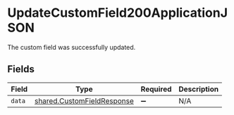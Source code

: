 # UpdateCustomField200ApplicationJSON

The custom field was successfully updated.


## Fields

| Field                                                                    | Type                                                                     | Required                                                                 | Description                                                              |
| ------------------------------------------------------------------------ | ------------------------------------------------------------------------ | ------------------------------------------------------------------------ | ------------------------------------------------------------------------ |
| `data`                                                                   | [shared.CustomFieldResponse](../../models/shared/customfieldresponse.md) | :heavy_minus_sign:                                                       | N/A                                                                      |